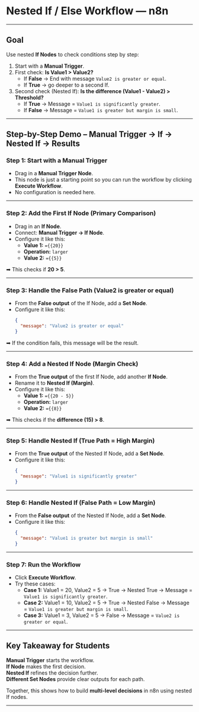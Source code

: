 #  Nested If / Else Workflow — n8n

---

##  **Goal**

Use nested **If Nodes** to check conditions step by step:  

1. Start with a **Manual Trigger**.  
2. First check: **Is Value1 > Value2?**  
   * If **False** → End with message `Value2 is greater or equal`.  
   * If **True** → go deeper to a second If.  
3. Second check (Nested If): **Is the difference (Value1 - Value2) > Threshold?**  
   * If **True** → Message = `Value1 is significantly greater`.  
   * If **False** → Message = `Value1 is greater but margin is small`.  

---

##  **Step-by-Step Demo – Manual Trigger → If → Nested If → Results**

### Step 1: Start with a Manual Trigger

* Drag in a **Manual Trigger Node**.  
* This node is just a starting point so you can run the workflow by clicking **Execute Workflow**.  
* No configuration is needed here.

---

### Step 2: Add the First If Node (Primary Comparison)

* Drag in an **If Node**.  
* Connect: **Manual Trigger → If Node**.  
* Configure it like this:
  * **Value 1:** `={{20}}`  
  * **Operation:** `larger`  
  * **Value 2:** `={{5}}`  

➡ This checks if **20 > 5**.  

---

### Step 3: Handle the False Path (Value2 is greater or equal)

* From the **False output** of the If Node, add a **Set Node**.  
* Configure it like this:
  ```json
  {
    "message": "Value2 is greater or equal"
  }
  ```  

➡ If the condition fails, this message will be the result.

---

### Step 4: Add a Nested If Node (Margin Check)

* From the **True output** of the first If Node, add another **If Node**.  
* Rename it to **Nested If (Margin)**.  
* Configure it like this:
  * **Value 1:** `={{20 - 5}}`  
  * **Operation:** `larger`  
  * **Value 2:** `={{8}}`  

➡ This checks if the **difference (15) > 8**.  

---

### Step 5: Handle Nested If (True Path = High Margin)

* From the **True output** of the Nested If Node, add a **Set Node**.  
* Configure it like this:
  ```json
  {
    "message": "Value1 is significantly greater"
  }
  ```

---

### Step 6: Handle Nested If (False Path = Low Margin)

* From the **False output** of the Nested If Node, add a **Set Node**.  
* Configure it like this:
  ```json
  {
    "message": "Value1 is greater but margin is small"
  }
  ```

---

### Step 7: Run the Workflow

* Click **Execute Workflow**.  
* Try these cases:
  * **Case 1:** Value1 = 20, Value2 = 5 → True → Nested True → Message = `Value1 is significantly greater`.  
  * **Case 2:** Value1 = 10, Value2 = 5 → True → Nested False → Message = `Value1 is greater but margin is small`.  
  * **Case 3:** Value1 = 3, Value2 = 5 → False → Message = `Value2 is greater or equal`.  

---

##  **Key Takeaway for Students**

 **Manual Trigger** starts the workflow.  
 **If Node** makes the first decision.  
 **Nested If** refines the decision further.  
 **Different Set Nodes** provide clear outputs for each path.  

Together, this shows how to build **multi-level decisions** in n8n using nested If nodes.

---
